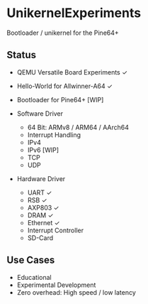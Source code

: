 # UnikernelExperiments
Bootloader / unikernel for the Pine64+


## Status

- QEMU Versatile Board Experiments ✓
- Hello-World for Allwinner-A64 ✓

- Bootloader for Pine64+ [WIP]

- Software Driver
    - 64 Bit: ARMv8 / ARM64 / AArch64
    - Interrupt Handling
    - IPv4
    - IPv6 [WIP]
    - TCP
    - UDP

- Hardware Driver
    - UART ✓
    - RSB ✓
    - AXP803 ✓
    - DRAM ✓
    - Ethernet ✓
    - Interrupt Controller
    - SD-Card


## Use Cases
- Educational
- Experimental Development
- Zero overhead: High speed / low latency
